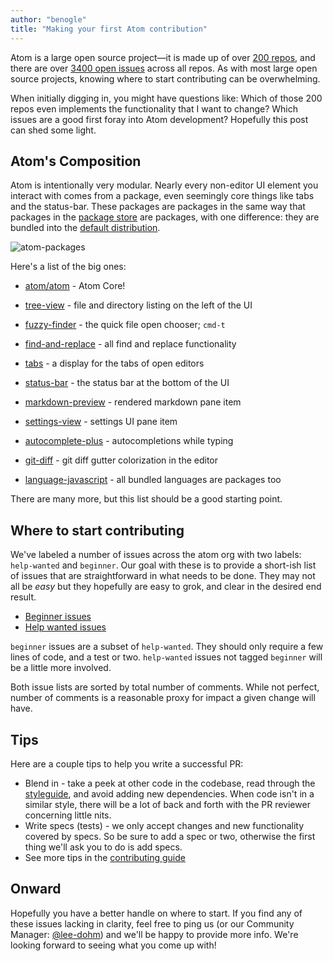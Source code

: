 ```yaml
---
author: "benogle"
title: "Making your first Atom contribution"
---
```


Atom is a large open source project—it is made up of over [200 repos](https://github.com/atom), and there are over [3400 open issues](https://github.com/issues?utf8=%E2%9C%93&q=is%3Aopen+is%3Aissue+user%3Aatom) across all repos. As with most large open source projects, knowing where to start contributing can be overwhelming.

<!--more-->

When initially digging in, you might have questions like: Which of those 200 repos even implements the functionality that I want to change? Which issues are a good first foray into Atom development? Hopefully this post can shed some light.

## Atom's Composition

Atom is intentionally very modular. Nearly every non-editor UI element you interact with comes from a package, even seemingly core things like tabs and the status-bar. These packages are packages in the same way that packages in the [package store](/packages) are packages, with one difference: they are bundled into the [default distribution](https://github.com/atom/atom/blob/10b8de6fc499a7def9b072739486e68530d67ab4/package.json#L58).

![atom-packages](https://cloud.githubusercontent.com/assets/69169/10472281/84fc9792-71d3-11e5-9fd1-19da717df079.png)

Here's a list of the big ones:

- [atom/atom](https://github.com/atom/atom) - Atom Core!
- [tree-view](https://github.com/atom/tree-view) - file and directory listing on the left of the UI
- [fuzzy-finder](https://github.com/atom/fuzzy-finder) - the quick file open chooser; `cmd-t`

- [find-and-replace](https://github.com/atom/find-and-replace) - all find and replace functionality
- [tabs](https://github.com/atom/tabs) - a display for the tabs of open editors
- [status-bar](https://github.com/atom/status-bar) - the status bar at the bottom of the UI
- [markdown-preview](https://github.com/atom/markdown-preview) - rendered markdown pane item
- [settings-view](https://github.com/atom/settings-view) - settings UI pane item
- [autocomplete-plus](https://github.com/atom/autocomplete-plus) - autocompletions while typing
- [git-diff](https://github.com/atom/git-diff) - git diff gutter colorization in the editor
- [language-javascript](https://github.com/atom/language-javascript) - all bundled languages are packages too

There are many more, but this list should be a good starting point.

## Where to start contributing

We've labeled a number of issues across the atom org with two labels: `help-wanted` and `beginner`. Our goal with these is to provide a short-ish list of issues that are straightforward in what needs to be done. They may not all be _easy_ but they hopefully are easy to grok, and clear in the desired end result.

- [Beginner issues](https://github.com/issues?utf8=%E2%9C%93&q=is%3Aopen+is%3Aissue+label%3Abeginner+label%3Ahelp-wanted+user%3Aatom+sort%3Acomments-desc)
- [Help wanted issues](https://github.com/issues?q=is%3Aopen+is%3Aissue+label%3Ahelp-wanted+user%3Aatom+sort%3Acomments-desc)

`beginner` issues are a subset of `help-wanted`. They should only require a few lines of code, and a test or two. `help-wanted` issues not tagged `beginner` will be a little more involved.

Both issue lists are sorted by total number of comments. While not perfect, number of comments is a reasonable proxy for impact a given change will have.

## Tips

Here are a couple tips to help you write a successful PR:

- Blend in - take a peek at other code in the codebase, read through the [styleguide](https://github.com/atom/atom/blob/master/CONTRIBUTING.md#coffeescript-styleguide), and avoid adding new dependencies. When code isn't in a similar style, there will be a lot of back and forth with the PR reviewer concerning little nits.
- Write specs (tests) - we only accept changes and new functionality covered by specs. So be sure to add a spec or two, otherwise the first thing we'll ask you to do is add specs.
- See more tips in the [contributing guide](https://github.com/atom/atom/blob/master/CONTRIBUTING.md#pull-requests)

## Onward

Hopefully you have a better handle on where to start. If you find any of these issues lacking in clarity, feel free to ping us (or our Community Manager: [@lee-dohm](https://github.com/lee-dohm)) and we'll be happy to provide more info. We're looking forward to seeing what you come up with!
